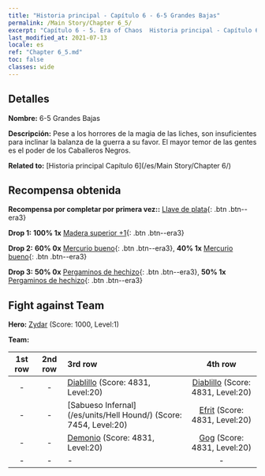 ```yaml
---
title: "Historia principal - Capítulo 6 - 6-5 Grandes Bajas"
permalink: /Main Story/Chapter 6_5/
excerpt: "Capítulo 6 - 5. Era of Chaos  Historia principal - Capítulo 6_5. 6-5 Grandes Bajas"
last_modified_at: 2021-07-13
locale: es
ref: "Chapter 6_5.md"
toc: false
classes: wide
---
```


## Detalles

 **Nombre:** 6-5 Grandes Bajas

 **Descripción:** Pese a los horrores de la magia de las liches, son insuficientes para inclinar la balanza de la guerra a su favor. El mayor temor de las gentes es el poder de los Caballeros Negros.

 **Related to:** [Historia principal Capítulo 6](/es/Main Story/Chapter 6/)

## Recompensa obtenida

 **Recompensa por completar por primera vez::** [Llave de plata](/ItemsES/con_693/){: .btn .btn--era3}

 **Drop 1:** **100% 1x** [Madera superior +1](/ItemsES/mat_20/){: .btn .btn--era3}

 **Drop 2:** **60% 0x** [Mercurio bueno](/ItemsES/mat_14/){: .btn .btn--era3}, **40% 1x** [Mercurio bueno](/ItemsES/mat_14/){: .btn .btn--era3}

 **Drop 3:** **50% 0x** [Pergaminos de hechizo](/ItemsES/con_694/){: .btn .btn--era3}, **50% 1x** [Pergaminos de hechizo](/ItemsES/con_694/){: .btn .btn--era3}


## Fight against Team
 **Hero:** [Zydar](/es/heroes/Zydar/) (Score: 1000, Level:1)

 **Team:**


  | 1st row | 2nd row | 3rd row | 4th row |
  |:----:|:----:|:----|:----:|
  | - | - | [Diablillo](/es/units/Imp/) (Score: 4831, Level:20)  | [Diablillo](/es/units/Imp/) (Score: 4831, Level:20)  |
  | - | - | [Sabueso Infernal](/es/units/Hell Hound/) (Score: 7454, Level:20)  | [Efrit](/es/units/Efreeti/) (Score: 4831, Level:20)  |
  | - | - | [Demonio](/es/units/Demon/) (Score: 4831, Level:20)  | [Gog](/es/units/Gog/) (Score: 4831, Level:20)  |
  | - | - | - | - |


